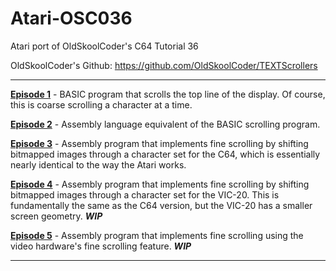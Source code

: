 # Atari-OSC036
Atari port of OldSkoolCoder's C64 Tutorial 36

OldSkoolCoder's Github:  https://github.com/OldSkoolCoder/TEXTScrollers

---

[**Episode 1**](https://github.com/kenjennings/Atari-OSC036/tree/master/Episode1 "**Episode 1**") - BASIC program that scrolls the top line of the display.  Of course, this is coarse scrolling a character at a time.

[**Episode 2**](https://github.com/kenjennings/Atari-OSC036/tree/master/Episode2 "**Episode 2**") - Assembly language equivalent of the BASIC scrolling program.

[**Episode 3**](https://github.com/kenjennings/Atari-OSC036/tree/master/Episode3 "**Episode 3**") - Assembly program that implements fine scrolling by shifting bitmapped images through a character set for the C64, which is essentially nearly identical to the way the Atari works.

[**Episode 4**](https://github.com/kenjennings/Atari-OSC036/tree/master/Episode4 "**Episode 4**") - Assembly program that implements fine scrolling by shifting bitmapped images through a character set for the VIC-20.  This is fundamentally the same as the C64 version, but the VIC-20 has a smaller screen geometry. ***WIP***

[**Episode 5**](https://github.com/kenjennings/Atari-OSC036/tree/master/Episode5 "**Episode 5**") - Assembly program that implements fine scrolling using the video hardware's fine scrolling feature. ***WIP***

---
